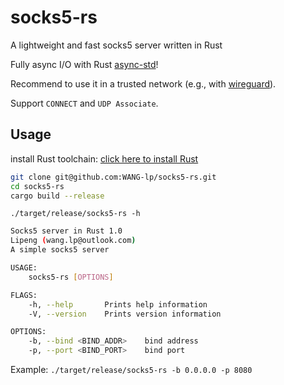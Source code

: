 # socks5-rs
A lightweight and fast socks5 server written in Rust

Fully async I/O with Rust [async-std](https://github.com/async-rs/async-std)! 

Recommend to use it in a trusted network (e.g., with [wireguard](https://www.wireguard.com/)).

Support `CONNECT` and `UDP Associate`.

## Usage

install Rust toolchain: [click here to install Rust](https://www.rust-lang.org/tools/install) 

```bash
git clone git@github.com:WANG-lp/socks5-rs.git
cd socks5-rs
cargo build --release
```

`./target/release/socks5-rs -h`

```bash
Socks5 server in Rust 1.0
Lipeng (wang.lp@outlook.com)
A simple socks5 server

USAGE:
    socks5-rs [OPTIONS]

FLAGS:
    -h, --help       Prints help information
    -V, --version    Prints version information

OPTIONS:
    -b, --bind <BIND_ADDR>    bind address
    -p, --port <BIND_PORT>    bind port
```

Example: `./target/release/socks5-rs -b 0.0.0.0 -p 8080`
